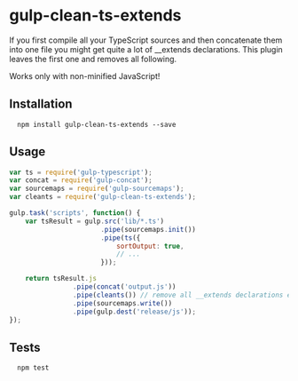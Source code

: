 gulp-clean-ts-extends
=====================

If you first compile all your TypeScript sources and then concatenate them into one file you might get quite a lot of __extends declarations. This plugin leaves the first one and removes all following.

Works only with non-minified JavaScript!

## Installation
```
  npm install gulp-clean-ts-extends --save
```
## Usage

```javascript
var ts = require('gulp-typescript');
var concat = require('gulp-concat');
var sourcemaps = require('gulp-sourcemaps');
var cleants = require('gulp-clean-ts-extends');

gulp.task('scripts', function() {
    var tsResult = gulp.src('lib/*.ts')
                       .pipe(sourcemaps.init())
                       .pipe(ts({
                           sortOutput: true,
                           // ...
                       }));

    return tsResult.js
                .pipe(concat('output.js'))
                .pipe(cleants()) // remove all __extends declarations except the first one
                .pipe(sourcemaps.write())
                .pipe(gulp.dest('release/js'));
});
```
## Tests
```
  npm test
```